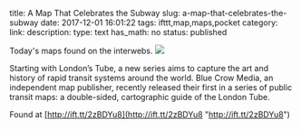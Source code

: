 title: A Map That Celebrates the Subway
slug: a-map-that-celebrates-the-subway
date: 2017-12-01 16:01:22
tags: ifttt,map,maps,pocket
category: 
link: 
description: 
type: text
has_math: no
status: published

Today's maps found on the interwebs. ![](http://ift.tt/2zSE1pp)  
  

Starting with London’s Tube, a new series aims to capture the art and history of rapid transit systems around the world. Blue Crow Media, an independent map publisher, recently released their first in a series of public transit maps: a double-sided, cartographic guide of the London Tube.  
  

Found at [http://ift.tt/2zBDYu8](http://ift.tt/2zBDYu8 "http://ift.tt/2zBDYu8")



